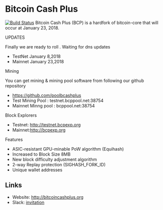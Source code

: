 # Bitcoin Cash Plus 

[![Build Status](https://travis-ci.org/bitcoincashplus/bitcoincashplus.svg?branch=master)](https://travis-ci.org/bitcoincashplus/bitcoincashplus)
Bitcoin Cash Plus (BCP) is a hardfork of bitcoin-core that will occur at January 23, 2018. 

UPDATES

Finally  we are ready to roll . Waiting for dns updates


* TestNet January 8,2018
* Mainnet January 23,2018


Mining

You can get mining & mining pool software from following our github repository
* https://github.com/poolbcashplus
* Test Mining Pool   : testnet.bcppool.net:38754
* Mainnet Minng pool : bcppool.net:38754


Block  Explorers

* Testnet: http://testnet.bcpexp.org
* Mainnet:http://bcpexp.org 
 
Features

* ASIC-resistant GPU-minable PoW algorithm (Equihash)
* Increased to Block Size 8MB
* New block difficulty adjustment algorithm
* 2-way Replay protection (SIGHASH_FORK_ID)
* Unique wallet addresses
## Links
* Website: http://bitcoincashplus.org
* Slack: [invitation](https://slackpass.io/bitcoincashplus)
